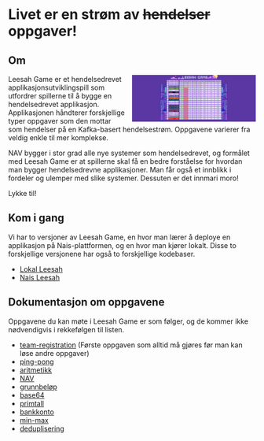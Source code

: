 # Livet er en strøm av ~~hendelser~~ oppgaver!

## Om

<img src="assets/leesah-game-board.png" style="float: right;width: 50%;padding-left: 1em" alt="leaderboard image">

Leesah Game er et hendelsedrevet applikasjonsutviklingspill som utfordrer spillerne til å bygge en hendelsedrevet applikasjon.
Applikasjonen håndterer forskjellige typer oppgaver som den mottar som hendelser på en Kafka-basert hendelsestrøm.
Oppgavene varierer fra veldig enkle til mer komplekse.

NAV bygger i stor grad alle nye systemer som hendelsedrevet, og formålet med Leesah Game er at spillerne skal få en bedre forståelse for hvordan man bygger hendelsedrevne applikasjoner.
Man får også et innblikk i fordeler og ulemper med slike systemer.
Dessuten er det innmari moro!

Lykke til!

## Kom i gang

Vi har to versjoner av Leesah Game, en hvor man lærer å deploye en applikasjon på Nais-plattformen, og en hvor man kjører lokalt.
Disse to forskjellige versjonene har også to forskjellige kodebaser.

- [Lokal Leesah](oppsett-lokalt.md)
- [Nais Leesah](oppsett-nais.md)

## Dokumentasjon om oppgavene

Oppgavene du kan møte i Leesah Game er som følger, og de kommer ikke nødvendigvis i rekkefølgen til listen.

- [team-registration](oppgaver/team-registration.md) (Første oppgaven som alltid må gjøres før man kan løse andre oppgaver)
- [ping-pong](oppgaver/ping-pong.md)
- [aritmetikk](oppgaver/aritmetikk.md)
- [NAV](oppgaver/nav.md)
- [grunnbeløp](oppgaver/grunnbeløp.md)
- [base64](oppgaver/base64.md)
- [primtall](oppgaver/primtall.md)
- [bankkonto](oppgaver/bankkonto.md)
- [min-max](oppgaver/min-max.md)
- [deduplisering](oppgaver/deduplisering.md)
